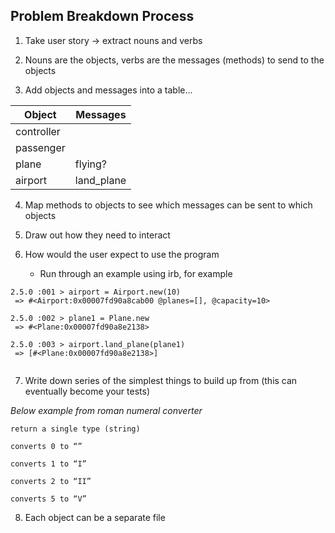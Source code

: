 ## Problem Breakdown Process

1. Take user story -> extract nouns and verbs

2. Nouns are the objects, verbs are the messages (methods) to send to the objects

3. Add objects and messages into a table...

Object | Messages
-------------------- | -----------------------
controller | 
passenger | 
plane | flying?
airport | land_plane


4. Map methods to objects to see which messages can be sent to which objects

5. Draw out how they need to interact

6. How would the user expect to use the program
    - Run through an example using irb, for example

```
2.5.0 :001 > airport = Airport.new(10)
 => #<Airport:0x00007fd90a8cab00 @planes=[], @capacity=10> 

2.5.0 :002 > plane1 = Plane.new
 => #<Plane:0x00007fd90a8e2138> 

2.5.0 :003 > airport.land_plane(plane1)
 => [#<Plane:0x00007fd90a8e2138>]
  
```

7. Write down series of the simplest things to build up from (this can eventually become your tests)

_Below example from roman numeral converter_

```
return a single type (string)
```

```
converts 0 to “”
```

```
converts 1 to “I”
```

```
converts 2 to “II”
```

```
converts 5 to “V”
```

8. Each object can be a separate file
